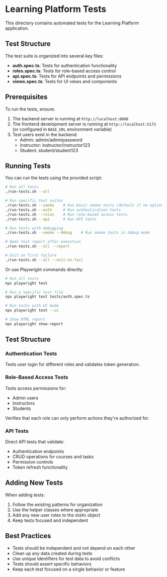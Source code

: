 # Learning Platform Tests

This directory contains automated tests for the Learning Platform application.

## Test Structure

The test suite is organized into several key files:

- **auth.spec.ts**: Tests for authentication functionality
- **roles.spec.ts**: Tests for role-based access control
- **api.spec.ts**: Tests for API endpoints and permissions
- **views.spec.ts**: Tests for UI views and components

## Prerequisites

To run the tests, ensure:

1. The backend server is running at `http://localhost:8000`
2. The frontend development server is running at `http://localhost:5173` (or configured in `BASE_URL` environment variable)
3. Test users exist in the backend:
   - Admin: admin/adminpassword
   - Instructor: instructor/instructor123
   - Student: student/student123

## Running Tests

You can run the tests using the provided script:

```bash
# Run all tests
./run-tests.sh --all

# Run specific test suites
./run-tests.sh --smoke    # Run basic smoke tests (default if no options specified)
./run-tests.sh --auth     # Run authentication tests
./run-tests.sh --roles    # Run role-based access tests
./run-tests.sh --api      # Run API tests

# Run tests with debugging
./run-tests.sh --smoke --debug    # Run smoke tests in debug mode

# Open test report after execution
./run-tests.sh --all --report

# Exit on first failure
./run-tests.sh --all --exit-on-fail
```

Or use Playwright commands directly:

```bash
# Run all tests
npx playwright test

# Run a specific test file
npx playwright test tests/auth.spec.ts

# Run tests with UI mode
npx playwright test --ui

# Show HTML report
npx playwright show-report
```

## Test Structure

### Authentication Tests

Tests user login for different roles and validates token generation.

### Role-Based Access Tests

Tests access permissions for:
- Admin users
- Instructors
- Students

Verifies that each role can only perform actions they're authorized for.

### API Tests

Direct API tests that validate:
- Authentication endpoints
- CRUD operations for courses and tasks
- Permission controls
- Token refresh functionality

## Adding New Tests

When adding tests:

1. Follow the existing patterns for organization
2. Use the helper classes where appropriate
3. Add any new user roles to the `USERS` object
4. Keep tests focused and independent

## Best Practices

- Tests should be independent and not depend on each other
- Clean up any data created during tests
- Use unique identifiers for test data to avoid conflicts
- Tests should assert specific behaviors
- Keep each test focused on a single behavior or feature